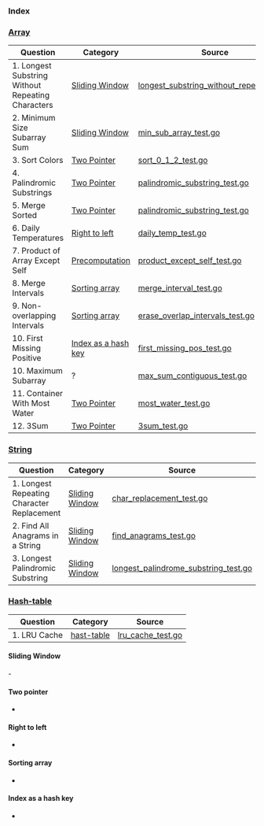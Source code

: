 ### Index

### [Array](https://www.techinterviewhandbook.org/algorithms/array)

| Question                                          | Category                                    | Source                                                                                        |
| ------------------------------------------------- | ------------------------------------------- | --------------------------------------------------------------------------------------------- |
| 1. Longest Substring Without Repeating Characters | [Sliding Window](#sliding-window)           | [longest_substring_without_repeat_test.go](./string/longest_substring_without_repeat_test.go) |
| 2. Minimum Size Subarray Sum                      | [Sliding Window](#sliding-window)           | [min_sub_array_test.go](./array/min_sub_array_test.go)                                        |
| 3. Sort Colors                                    | [Two Pointer](#two-pointer)                 | [sort_0_1_2_test.go](./array/sort_0_1_2_test.go)                                              |
| 4. Palindromic Substrings                         | [Two Pointer](#two-pointer)                 | [palindromic_substring_test.go](./string/palindromic_substring_test.go)                       |
| 5. Merge Sorted                                   | [Two Pointer](#two-pointer)                 | [palindromic_substring_test.go](./array/merge_sorted_test.go)                                 |
| 6. Daily Temperatures                             | [Right to left](#right-to-left)             | [daily_temp_test.go](./stack/daily_temp_test.go)                                              |
| 7. Product of Array Except Self                   | [Precomputation](#precomputation)           | [product_except_self_test.go](./array/product_except_self_test.go)                            |
| 8. Merge Intervals                                | [Sorting array](#sorting-array)             | [merge_interval_test.go](./array/merge_interval_test.go)                                      |
| 9. Non-overlapping Intervals                      | [Sorting array](#sorting-array)             | [erase_overlap_intervals_test.go](./array/erase_overlap_intervals_test.go)                    |
| 10. First Missing Positive                        | [Index as a hash key](#index-as-a-hash-key) | [first_missing_pos_test.go](./array/first_missing_pos_test.go)                                |
| 10. Maximum Subarray                              | ?                                           | [max_sum_contiguous_test.go](./array/max_sum_contiguous_test.go)                              |
| 11. Container With Most Water                     | [Two Pointer](#two-pointer)                 | [most_water_test.go](./array/most_water_test.go)                                              |
| 12. 3Sum                                          | [Two Pointer](#two-pointer)                 | [3sum_test.go](./array/3sum_test.go)                                                          |


### [String](https://www.techinterviewhandbook.org/algorithms/string)

| Question                                   | Category                          | Source                                                                                |
| ------------------------------------------ | --------------------------------- | ------------------------------------------------------------------------------------- |
| 1. Longest Repeating Character Replacement | [Sliding Window](#sliding-window) | [char_replacement_test.go](./string/char_replacement_test.go)                         |
| 2. Find All Anagrams in a String           | [Sliding Window](#sliding-window) | [find_anagrams_test.go](./string/find_anagrams_test.go)                               |
| 3. Longest Palindromic Substring           | [Sliding Window](#sliding-window) | [longest_palindrome_substring_test.go](./string/longest_palindrome_substring_test.go) |

### [Hash-table](https://www.techinterviewhandbook.org/algorithms/hash-table)
| Question     | Category                  | Source                                              |
| ------------ | ------------------------- | --------------------------------------------------- |
| 1. LRU Cache | [hast-table](#hast-table) | [lru_cache_test.go](./linkedlist/lru_cache_test.go) |

#### Sliding Window
- 

#### Two pointer
-

#### Right to left
-

#### Sorting array
-

#### Index as a hash key
-